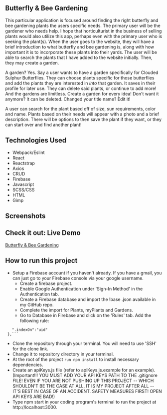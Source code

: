 ## Butterfly & Bee Gardening 

This particular application is focused around finding the right butterfly and bee gardening plants the users specific needs. The primary user will be the gardener who needs help. I hope that horticulturist in the business of selling plants would also utilize this app, perhaps even with the primary user who is seeking the plant(s). When the user goes to the website, they will have a brief introduction to what butterfly and bee gardening is, along with how important it is to incorporate these plants into their yards. The user will be able to search the plants that I have added to the website initially. Then, they may create a garden. 

A garden? Yes. Say a user wants to have a garden specifically for Clouded Sulphur Butterflies. They can choose plants specific for those butterflies and add the plants they are interested in *into* that garden. It saves in their profile for later use. They can delete said plants, or continue to add more! And the gardens are limitless. Create a garden for every idea! Don't want it anymore? It can be deleted. Changed your title name? Edit it!

A user can search for the plant based off of size, sun requirements, color and name. Plants based on their needs will appear with a photo and a brief description. There will be options to then save the plant if they want, or they can start over and find another plant!

## Technologies Used 

- Webpack/Eslint
- React
- Reactstrap
- Axios
- CRUD
- Firebase
- Javascript
- SCSS/CSS
- HTML
- Gimp

## Screenshots

<!-- ![home_page](./images/AuthPage1.png)
![plants_page](./images/PlantsPage1.png)
![gardens_page](./images/GardensPage1.png)
![your_plants_page](./images/YourPlants1.png)
![add_plants_page](./images/AddPlant1.png) -->

## Check it out: Live Demo

[Butterfly & Bee Gardening](https://butterfly-gardening.firebaseapp.com/)

## How to run this project

- Setup a Firebase account if you haven't already. If you have a gmail, you can just go to your Firebase console via your google username.
  + Create a firebase project.
  + Enable Google Authentication under 'Sign-In Method' in the Authentication tab.
  + Create a Firebase database and import the !base .json available in my GitHub repo.
  + Complete the import for Plants, myPlants and Gardens.
  + Go to Database in Firebase and click on the 'Rules' tab. Add the following rule:
```
   ".indexOn":"uid"
 },```
```
  + Clone the repository through your terminal. You will need to use 'SSH' for the clone link.
  + Change it to repository directory in your terminal.
  + At the root of the project `run npm install` to install necessary dependencies.
  + Create an apiKeys.js file (refer to apiKeys.js.example for an example). (Important!!! YOU MUST ADD YOUR API KEYS PATH TO THE .gitignore FILE! EVEN IF YOU ARE NOT PUSHING UP THIS PROJECT -- WHICH SHOULDN'T BE THE CASE AT ALL, IT IS MY PROJECT AFTER ALL -- IT'S BEST IN CASE OF AN ACCIDENT. SAFETY MEASURES FIRST! OPEN API KEYS ARE BAD!)
  + Type npm start in your coding program's terminal to run the project at http://localhost:3000.



